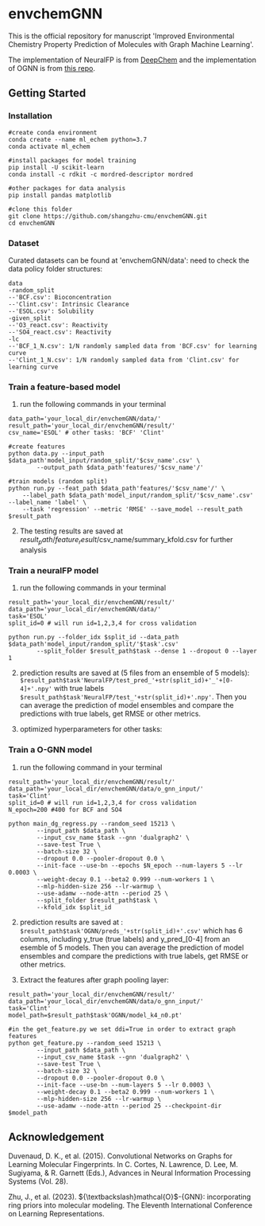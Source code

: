 # envchemGNN

This is the official repository for manuscript 'Improved Environmental Chemistry Property Prediction of Molecules with Graph Machine Learning'.

The implementation of NeuralFP is from [DeepChem](https://deepchem.io/) and the implementation of OGNN is from [this repo](https://github.com/O-GNN/O-GNN).

## Getting Started

### Installation

```
#create conda environment
conda create --name ml_echem python=3.7
conda activate ml_echem

#install packages for model training
pip install -U scikit-learn 
conda install -c rdkit -c mordred-descriptor mordred

#other packages for data analysis
pip install pandas matplotlib

#clone this folder
git clone https://github.com/shangzhu-cmu/envchemGNN.git
cd envchemGNN
```

### Dataset

Curated datasets can be found at 'envchemGNN/data': need to check the data policy
folder structures:
```
data
-random_split
--'BCF.csv': Bioconcentration
--'Clint.csv': Intrinsic Clearance
--'ESOL.csv': Solubility
-given_split
--'O3_react.csv': Reactivity
--'SO4_react.csv': Reactivity
-lc
--'BCF_1_N.csv': 1/N randomly sampled data from 'BCF.csv' for learning curve
--'Clint_1_N.csv': 1/N randomly sampled data from 'Clint.csv' for learning curve
``` 

### Train a feature-based model

1. run the following commands in your terminal
```
data_path='your_local_dir/envchemGNN/data/'
result_path='your_local_dir/envchemGNN/result/'
csv_name='ESOL' # other tasks: 'BCF' 'Clint'

#create features
python data.py --input_path $data_path'model_input/random_split/'$csv_name'.csv' \
        --output_path $data_path'features/'$csv_name'/'

#train models (random split)
python run.py --feat_path $data_path'features/'$csv_name'/' \
    --label_path $data_path'model_input/random_split/'$csv_name'.csv' --label_name 'label' \
    --task 'regression' --metric 'RMSE' --save_model --result_path $result_path
```

2. The testing results are saved at $result_path/feature_result/$csv_name/summary_kfold.csv for further analysis

### Train a neuralFP model

1. run the following commands in your terminal
```
result_path='your_local_dir/envchemGNN/result/'
data_path='your_local_dir/envchemGNN/data/'
task='ESOL'
split_id=0 # will run id=1,2,3,4 for cross validation

python run.py --folder_idx $split_id --data_path $data_path'model_input/random_split/'$task'.csv' 
        --split_folder $result_path$task --dense 1 --dropout 0 --layer 1
```
2. prediction results are saved at (5 files from an ensemble of 5 models): 
```$result_path$task'NeuralFP/test_pred_'+str(split_id)+'_'+[0-4]+'.npy'```
with true labels
```$result_path$task'NeuralFP/test_'+str(split_id)+'.npy'```.
Then you can average the prediction of model ensembles and compare the predictions with true labels, get RMSE or other metrics.

3. optimized hyperparameters for other tasks:

### Train a O-GNN model
1. run the following command in your terminal
```
result_path='your_local_dir/envchemGNN/result/'
data_path='your_local_dir/envchemGNN/data/o_gnn_input/'
task='Clint'
split_id=0 # will run id=1,2,3,4 for cross validation
N_epoch=200 #400 for BCF and SO4

python main_dg_regress.py --random_seed 15213 \
        --input_path $data_path \
        --input_csv_name $task --gnn 'dualgraph2' \
        --save-test True \
        --batch-size 32 \
        --dropout 0.0 --pooler-dropout 0.0 \
        --init-face --use-bn --epochs $N_epoch --num-layers 5 --lr 0.0003 \
        --weight-decay 0.1 --beta2 0.999 --num-workers 1 \
        --mlp-hidden-size 256 --lr-warmup \
        --use-adamw --node-attn --period 25 \
        --split_folder $result_path$task \
        --kfold_idx $split_id
```
2.  prediction results are saved at : 
```$result_path$task'OGNN/preds_'+str(split_id)+'.csv'```
which has 6 columns, including y_true (true labels) and y_pred_[0-4] from an esemble of 5 models.
Then you can average the prediction of model ensembles and compare the predictions with true labels, get RMSE or other metrics.

3. Extract the features after graph pooling layer:
```
result_path='your_local_dir/envchemGNN/result/'
data_path='your_local_dir/envchemGNN/data/o_gnn_input/'
task='Clint'
model_path=$result_path$task'OGNN/model_k4_n0.pt'

#in the get_feature.py we set ddi=True in order to extract graph features
python get_feature.py --random_seed 15213 \
        --input_path $data_path \
        --input_csv_name $task --gnn 'dualgraph2' \
        --save-test True \
        --batch-size 32 \
        --dropout 0.0 --pooler-dropout 0.0 \
        --init-face --use-bn --num-layers 5 --lr 0.0003 \
        --weight-decay 0.1 --beta2 0.999 --num-workers 1 \
        --mlp-hidden-size 256 --lr-warmup \
        --use-adamw --node-attn --period 25 --checkpoint-dir $model_path
```

## Acknowledgement

Duvenaud, D. K., et al. (2015). Convolutional Networks on Graphs for Learning Molecular Fingerprints. In C. Cortes, N. Lawrence, D. Lee, M. Sugiyama, & R. Garnett (Eds.), Advances in Neural Information Processing Systems (Vol. 28).

Zhu, J., et al. (2023). \${\textbackslash}mathcal{O}$-{GNN}: incorporating ring priors into molecular modeling. The Eleventh International Conference on Learning Representations.